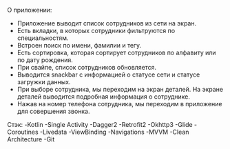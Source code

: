 О приложении:
- Приложение выводит список сотрудников из сети на экран. 
- Есть вкладки, в которых сотрудники фильтруются по специальностям. 
- Встроен поиск по имени, фамилии и тегу. 
- Есть сортировка, которая сортирует сотрудников по алфавиту или по дату рождения. 
- При свайпе, список сотрудников обновляется.
- Выводится snackbar с информацией о статусе сети и статусе загружки данных.
- При выборе сотрудника, мы переходим на экран деталей. На экране деталей выводится подробная информация о сотруднике.
- Нажав на номер телефона сотрудника, мы переходим в приложение для совершения звонка.

Стэк:
-Kotlin
-Single Activity
-Dagger2
-Retrofit2
-Okhttp3
-Glide
-Coroutines
-Livedata
-ViewBinding
-Navigations
-MVVM
-Clean Architecture
-Git



